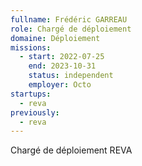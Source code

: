 ```yaml
---
fullname: Frédéric GARREAU
role: Chargé de déploiement
domaine: Déploiement
missions:
  - start: 2022-07-25
    end: 2023-10-31
    status: independent
    employer: Octo
startups:
  - reva
previously:
  - reva
---
```


Chargé de déploiement REVA
